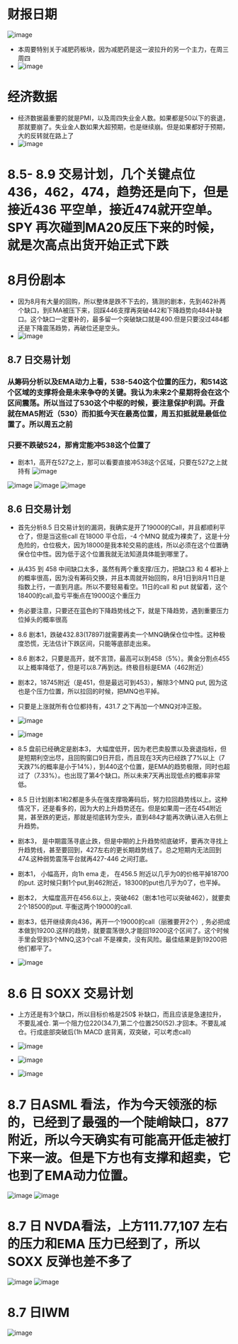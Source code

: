 # 财报日期
![image](https://github.com/user-attachments/assets/ca72f5f0-3ae5-4285-aac8-634c98d99494)

* 本周要特别关于减肥药板块，因为减肥药是这一波拉升的另一个主力，在周三周四
* ![image](https://github.com/user-attachments/assets/8e1cf0e7-f84e-4067-a24a-991af9718d24)


# 经济数据
* 经济数据最重要的就是PMI，以及周四失业金人数。如果都是50以下的衰退，那就要崩了。失业金人数如果大超预期，也是继续崩。但是如果都好于预期，大的反转就在路上了
* ![image](https://github.com/user-attachments/assets/a0ab7845-2e5c-42fd-8eb7-e0f06a5076bc)

# 8.5- 8.9 交易计划，几个关键点位436，462，474，趋势还是向下，但是接近436 平空单，接近474就开空单。SPY 再次碰到MA20反压下来的时候，就是次高点出货开始正式下跌
# 8月份剧本
* 因为8月有大量的回购，所以整体是跌不下去的，猜测的剧本，先到462补两个缺口，到EMA被压下来，回踩446支撑再突破442和下降趋势向484补缺口。这个缺口一定要补的，最多留一个突破缺口就是490.但是只要没过484都还是下降震荡趋势，再破位还是空头。
* ![image](https://github.com/user-attachments/assets/676261cd-aedf-4dd7-9244-ca91865630f4)
## 8.7 日交易计划
### 从筹码分析以及EMA动力上看，538-540这个位置的压力，和514这个区域的支撑将会是未来争夺的关键。我认为未来2个星期将会在这个区间震荡。所以当过了530这个中枢的时候，要注意保护利润。开盘就在MA5附近（530）而扣抵今天在最高位置，周五扣抵就是最低位置了。所以周五之前
### 只要不跌破524，那肯定能冲538这个位置了
* 剧本1，高开在527之上，那可以看要直接冲538这个区域，只要在527之上就持有
![image](https://github.com/user-attachments/assets/137dfdca-66f7-4acf-bc48-eb4d46cd91c1)

![image](https://github.com/user-attachments/assets/c04ddd4b-155f-4d2a-a043-b6530b4f97fc)
![image](https://github.com/user-attachments/assets/ee341fb2-810f-47ab-b3f6-67f0055cf8d5)
![image](https://github.com/user-attachments/assets/344d7fec-9e66-4326-bc80-0b7de4a3c5a3)

## 8.6 日交易计划
* 首先分析8.5 日交易计划的漏洞，我确实是开了19000的Call，并且都顺利平仓了，但是当这些call 在18000 平仓后，-4 个MNQ 就成为裸卖了，这是十分危险的，仓位极大，因为18000是我本轮交易的底线，所以必须在这个位置确保仓位中性。因为低于这个位置我就无法知道具体能到哪里了。
* 从435 到 458 中间缺口太多，虽然有两个重支撑/压力，把缺口3 和 4 都补上的概率很高，因为没有筹码交换，并且本周就开始回购，8月1日到8月11日是指数上行，一直到月底。所以不要轻易看空。11日的call 和 put 就留着，这个18400的call,盈亏平衡点在19000这个重压力
* 务必要注意，只要还在蓝色的下降趋势线之下，就是下降趋势，遇到重要压力位掉头的概率很高
* 8.6 剧本1，跌破432.83(17897)就需要再卖一个MNQ确保仓位中性。这种极度恐慌，无法估计下跌区间，只能等底部走出来。
* 8.6 剧本2，只要是高开，就不言顶，最高可以到458（5%）。黄金分割点455以上概率降低了，但是可以8.7再到达。终极目标是EMA（462附近）
* 剧本2，18745附近（是451，但是最远可到453），解除3个MNQ put, 因为这也是个压力位置，所以拉回的时候，把MNQ也平掉。
* 只要是上涨就所有仓位都持有，431.7 之下再加一个MNQ对冲正股。 
* ![image](https://github.com/user-attachments/assets/93da5c3e-2bed-4ab3-aead-a7a365131144)
* ![image](https://github.com/user-attachments/assets/6b98b756-fb1c-4903-8249-d3129f556d04)


* 8.5 盘前已经确定是剧本3， 大幅度低开，因为老巴卖股票以及衰退指标，但是短期利空出尽，且回购窗口9日开启，而且现在3天内已经跌了7%以上（7天跌7%的概率是小于14%），到440这个位置，是EMA的趋势极限，同时也超过了（7.33%）。也出现了第4个缺口。所以未来7天再出现低点的概率非常低。
* 8.5 日计划剧本1和2都是多头在强支撑吸筹码后，努力拉回趋势线以上。这种情况下，还是看多的，因为大的上升趋势还在。但是如果周一还在454附近晃，甚至跌的更远，那就是彻底转为空头，直到484才能再次确认进入右侧上升趋势。
* 剧本3， 是中期震荡寻底止跌，但是中期的上升趋势彻底破坏，要再次寻找上升趋势线，甚至要回到，427左右的更长期趋势线了。总之短期内无法回到474.这种弱势震荡平台就再427-446 之间打底。
* 剧本1， 小幅高开，向1h ema 走， 在456.5 附近以几乎为0的价格平掉18700 的put. 这时候只剩1个put,到462附近，18300的put也几乎为0了，也平掉。
* 剧本2， 大幅度高开在456.6以上，突破462（剧本1也可以突破462），就要卖2个18500的put. 平衡这两个19000的call.
* 剧本3，低开继续奔向436，再开一个19000的call（丽雅要开2个）, 务必把成本做到19200.这样的趋势，就要震荡很久才能回19200这个区间了。这个时候手里会受到3个MNQ,这3个call 不是裸卖，没有风险。最佳结果是到19200把他们都平了。
* ![image](https://github.com/user-attachments/assets/9a5f14ee-90e8-4fd1-ae36-3eaf9dd06d6c)

# 8.6 日 SOXX 交易计划
* 上方还是有3个缺口，所以目标价格是250$ 补缺口，而且应该是急速拉升，不要乱减仓. 第一个阻力位220(34.7),第二个位置250(52).才回本。不要乱减仓。行成底部突破后(1h MACD 底背离，双突破，可以考虑call)
* ![image](https://github.com/user-attachments/assets/fc95e980-0396-4402-bf83-00d998b61254)
* ![image](https://github.com/user-attachments/assets/828ac73c-250c-426d-8188-4f233a1d3db7)

* ![image](https://github.com/user-attachments/assets/aab6174e-bd3c-4b28-8da8-b81e9e0fae0d)
# 8.7 日ASML 看法，作为今天领涨的标的，已经到了最强的一个陡峭缺口，877附近，所以今天确实有可能高开低走被打下来一波。但是下方也有支撑和超卖，它也到了EMA动力位置。
![image](https://github.com/user-attachments/assets/1c138855-bb37-4144-9ed1-ce07f43e71b8)
![image](https://github.com/user-attachments/assets/17b0f298-cf51-4897-96b0-623887c1c66f)
# 8.7 日 NVDA看法，上方111.77,107 左右的压力和EMA 压力已经到了，所以SOXX 反弹也差不多了
![image](https://github.com/user-attachments/assets/05526b9e-8c25-4310-923c-aac5437ca778)
![image](https://github.com/user-attachments/assets/8485660a-a335-447d-9c51-9564d5e29e27)
# 8.7 日IWM
![image](https://github.com/user-attachments/assets/ee36ee6d-3da0-4615-9a1a-270764a92957)




